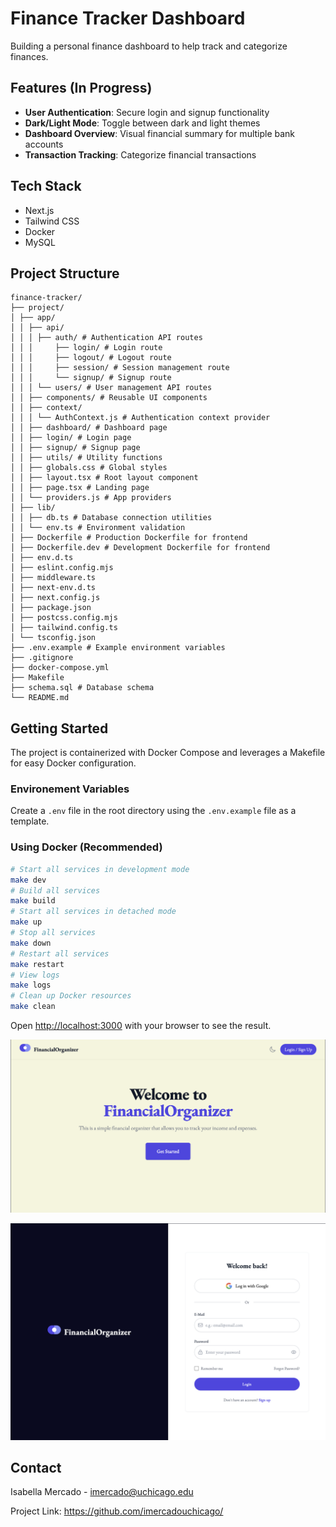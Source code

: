 # Finance Tracker Dashboard

Building a personal finance dashboard to help track and categorize finances.

## Features (In Progress)
- **User Authentication**: Secure login and signup functionality
- **Dark/Light Mode**: Toggle between dark and light themes
- **Dashboard Overview**: Visual financial summary for multiple bank accounts
- **Transaction Tracking**: Categorize financial transactions

## Tech Stack
- Next.js
- Tailwind CSS
- Docker
- MySQL

## Project Structure

```
finance-tracker/
├── project/
│ ├── app/
│ │ ├── api/
│ │ │ ├── auth/ # Authentication API routes
│ │ │     ├── login/ # Login route
│ │ │     ├── logout/ # Logout route
│ │ │     ├── session/ # Session management route
│ │ │     └── signup/ # Signup route
│ │ │ └── users/ # User management API routes
│ │ ├── components/ # Reusable UI components
│ │ ├── context/
│ │ │ └── AuthContext.js # Authentication context provider
│ │ ├── dashboard/ # Dashboard page
│ │ ├── login/ # Login page
│ │ ├── signup/ # Signup page
│ │ ├── utils/ # Utility functions
│ │ ├── globals.css # Global styles
│ │ ├── layout.tsx # Root layout component
│ │ ├── page.tsx # Landing page
│ │ └── providers.js # App providers
│ ├── lib/
│ │ ├── db.ts # Database connection utilities
│ │ └── env.ts # Environment validation
│ ├── Dockerfile # Production Dockerfile for frontend
│ ├── Dockerfile.dev # Development Dockerfile for frontend
│ ├── env.d.ts
│ ├── eslint.config.mjs
│ ├── middleware.ts
│ ├── next-env.d.ts
│ ├── next.config.js
│ ├── package.json
│ ├── postcss.config.mjs
│ ├── tailwind.config.ts
│ └── tsconfig.json
├── .env.example # Example environment variables
├── .gitignore
├── docker-compose.yml
├── Makefile
├── schema.sql # Database schema
└── README.md
```

## Getting Started

The project is containerized with Docker Compose and leverages a Makefile for easy Docker configuration.

### Environement Variables

Create a `.env` file in the root directory using the `.env.example` file as a template.

### Using Docker (Recommended)

```bash
# Start all services in development mode
make dev
# Build all services
make build
# Start all services in detached mode
make up
# Stop all services
make down
# Restart all services
make restart
# View logs
make logs
# Clean up Docker resources
make clean
```

Open [http://localhost:3000](http://localhost:3000) with your browser to see the result.

![Landing Page](./assets/Landing.png)

![Login Page](./assets/Login.png)

## Contact
Isabella Mercado - imercado@uchicago.edu

Project Link: https://github.com/imercadouchicago/
